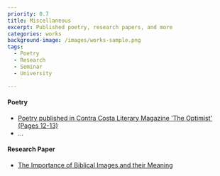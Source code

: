 ```yaml
---
priority: 0.7
title: Miscellaneous
excerpt: Published poetry, research papers, and more
categories: works
background-image: /images/works-sample.png
tags:
  - Poetry
  - Research
  - Seminar
  - University

---
```


#### Poetry

- [Poetry published in Contra Costa Literary Magazine 'The Optimist' (Pages 12-13)](https://issuu.com/losmedanos/docs/the_optimist)
- ...

#### Research Paper

- [The Importance of Biblical Images and their Meaning](/images/research_paper.pdf)

